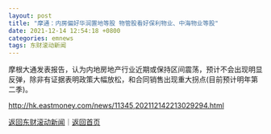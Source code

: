 ```yaml
---
layout: post
title: "摩通：内房偏好华润置地等股 物管股看好保利物业、中海物业等股"
date: 2021-12-14 12:54:18 +0800
categories: emnews
tags: 东财滚动新闻
---
```


摩根大通发表报告，认为内地房地产行业近期或保持区间震荡，预计不会出现明显反弹，除非有证据表明政策大幅放松，和合同销售出现重大拐点(目前预计明年第二季)。

<http://hk.eastmoney.com/news/11345,202112142213029294.html>

[返回东财滚动新闻](//finews.withounder.com/emnews/)｜[返回首页](//finews.withounder.com/)